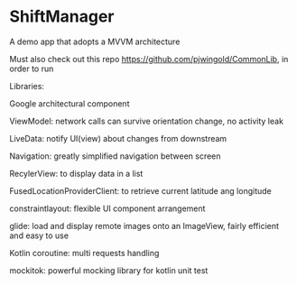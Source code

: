 # ShiftManager

A demo app that adopts a MVVM architecture

Must also check out this repo https://github.com/pjwingold/CommonLib, in order to run 

Libraries:

Google architectural component

ViewModel: network calls can survive orientation change, no activity leak

LiveData: notify UI(view) about changes from downstream

Navigation: greatly simplified navigation between screen

RecylerView: to display data in a list

FusedLocationProviderClient: to retrieve current latitude ang longitude

constraintlayout: flexible UI component arrangement

glide: load and display remote images onto an ImageView, fairly efficient and easy to use

Kotlin coroutine: multi requests handling

mockitok: powerful mocking library for kotlin unit test

